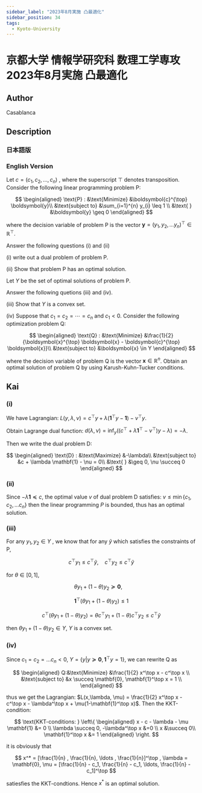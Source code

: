 ```yaml
---
sidebar_label: "2023年8月実施 凸最適化"
sidebar_position: 34
tags:
  - Kyoto-University
---
```

# 京都大学 情報学研究科 数理工学専攻 2023年8月実施 凸最適化

## **Author**
Casablanca

## **Description**
### 日本語版

### English Version
Let $c=(c_1,c_2, \ldots , c_n)$ , where the superscript $\top$ denotes transposition.
Consider the following linear programming problem P:

$$
\begin{aligned}
\text{P} : &\text{Minimize} &\boldsymbol{c}^{\top} \boldsymbol{y}\\
&\text{subject to} &\sum_{i=1}^{n} y_{i} \leq 1 \\
&\text{ } &\boldsymbol{y} \geq 0
\end{aligned}
$$

where the decision variable of problem P is the vector $\boldsymbol{y} = (y_1, y_2, \ldots y_n)^\top \in \mathbb{R}^\top$.

Answer the following questions (i) and (ii)

(i) write out a dual problem of problem P.

(ii) Show that problem P has an optimal solution.

Let $Y$ be the set of optimal solutions of problem P.

Answer the following quetions (iii) and (iv).

(iii) Show that $Y$ is a convex set.

(iv) Suppose that $c_{1} = c_2 = \cdots = c_n$ and $c_1 < 0$.
Consider the following optimization problem Q:

$$
\begin{aligned}
\text{Q} : &\text{Minimize} &\frac{1}{2} {\boldsymbol{x}^{\top} \boldsymbol{x} - \boldsymbol{c}^{\top} \boldsymbol{x}}\\
&\text{subject to} &\boldsymbol{x} \in Y
\end{aligned}
$$

where the decision variable of problem Q is the vector $\boldsymbol{x} \in \mathbb{R}^n$.
Obtain an optimal solution of problem Q by using Karush-Kuhn-Tucker conditions.


## **Kai**
### (i)
We have Lagrangian: $L(y,\lambda,\nu) = c^\top y + \lambda (\mathbf{1}^\top y - \mathbf{1} ) - \nu^\top y$.

Obtain Lagrange dual function: $d(\lambda, \nu) = \inf_{y} ((c^\top + \lambda \mathbf{1}^\top - \nu^\top)y - \lambda) = - \lambda$.

Then we write the  dual problem D:

$$ 
\begin{aligned}
\text{D} : &\text{Maximize} &-\lambda\\
&\text{subject to} &c + \lambda \mathbf{1} - \nu = 0\\
&\text{ } &\geq 0, \nu \succeq 0
\end{aligned}
$$


### (ii)
Since $-\lambda \mathbf{1} \preceq c$, the optimal value $v$ of dual problem D satisfies: $v \leq \min \{ c_1, c_2, \ldots c_n \}$
then the linear programming $P$ is bounded, thus has an optimal solution.

### (iii)
For any  $y_1,y_2 \in Y$  , we know that for any $\widetilde{y}$ which satisfies the constraints of P,

$$
c^\top y_1 \leq c^\top \widetilde{y}, \quad c^\top y_2 \leq c^\top \widetilde{y}
$$

for $\theta \in [0,1]$,

$$
\theta y_1 + (1 - \theta) y_2 \succeq \mathbf{0}, \quad
$$

$$
\mathbf{1}^\top (\theta y_1 + (1-\theta) y_2) \leq 1$$

$$
c^\top (\theta y_1 + (1-\theta)y_2) = \theta c^\top y_1 + (1-\theta)c^\top y_2 \leq c^\top \widetilde{y}
$$

then $\theta y_1 + (1-\theta)y_2 \in Y$, $Y$ is a convex set.

### (iv)
Since $c_1 = c_2 = \ldots c_n < 0$, $Y = \{ y | y \succeq \mathbf{0}, \mathbf{1}^\top y = 1 \}$, we can rewrite Q as 

$$
\begin{aligned}
Q:&\text{Minimize} &\frac{1}{2} x^\top x - c^\top x \\
&\text{subject to} &x \succeq \mathbf{0}, \mathbf{1}^\top x = 1 \\
\end{aligned}
$$

thus we get the Lagrangian: $L(x,\lambda, \mu) = \frac{1}{2} x^\top x - c^\top x - \lambda^\top x + \mu(1-\mathbf{1}^\top x)$.
Then the KKT-condition:

$$
\text{KKT-conditions: } \left\{
\begin{aligned}
x - c - \lambda - \mu \mathbf{1} &= 0 \\
\lambda  \succeq  0, -\lambda^\top x &=0 \\
x &\succeq 0\\
\mathbf{1}^\top x &= 1
\end{aligned}
\right.
$$

it is obviously that

$$
x^* = [\frac{1}{n} , \frac{1}{n}, \ldots , \frac{1}{n}]^\top , \lambda = \mathbf{0}, \mu = [\frac{1}{n} - c_1, \frac{1}{n} - c_1, \ldots, \frac{1}{n} - c_1]^\top
$$

satiesfies the KKT-condtions.
Hence $x^*$ is an optimal solution.
